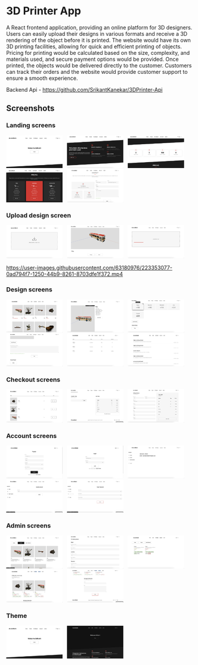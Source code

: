 # 3D Printer App

A React frontend application, providing an online platform for 3D designers. Users can easily upload their designs in various formats and receive a 3D rendering of the object before it is printed. The website would have its own 3D printing facilities, allowing for quick and efficient printing of objects. Pricing for printing would be calculated based on the size, complexity, and materials used, and secure payment options would be provided. Once printed, the objects would be delivered directly to the customer. Customers can track their orders and the website would provide customer support to ensure a smooth experience.

Backend Api - https://github.com/SrikantKanekar/3DPrinter-Api

## Screenshots

### Landing screens

<img src="/screenshots/landing1.png" width="30%"> &nbsp;
<img src="/screenshots/landing2.png" width="30%"> &nbsp;
<img src="/screenshots/landing3.png" width="30%"> &nbsp;
<img src="/screenshots/landing4.png" width="30%"> &nbsp;
<img src="/screenshots/landing5.png" width="30%"> &nbsp;

### Upload design screen

<img src="/screenshots/create1.png" width="30%"> &nbsp; 
<img src="/screenshots/create2.png" width="30%"> &nbsp; 
<img src="/screenshots/create3.png" width="30%"> &nbsp; 


https://user-images.githubusercontent.com/63180976/223353077-0ad794f7-1250-44b9-8261-8703dfe1f372.mp4


### Design screens

<img src="/screenshots/objects1.png" width="30%"> &nbsp; 
<img src="/screenshots/objects2.png" width="30%"> &nbsp; 
<img src="/screenshots/objects3.png" width="30%"> &nbsp; 
<img src="/screenshots/objects4.png" width="30%"> &nbsp; 
<img src="/screenshots/orders.png" width="30%"> &nbsp; 
<img src="/screenshots/notifications.png" width="30%"> &nbsp; 

### Checkout screens

<img src="/screenshots/cart1.png" width="30%"> &nbsp; 
<img src="/screenshots/cart2.png" width="30%"> &nbsp; 
<img src="/screenshots/checkout.png" width="30%"> &nbsp; 

### Account screens

<img src="/screenshots/register.png" width="30%"> &nbsp; 
<img src="/screenshots/login.png" width="30%"> &nbsp; 
<img src="/screenshots/account1.png" width="30%"> &nbsp; 
<img src="/screenshots/account2.png" width="30%"> &nbsp; 
<img src="/screenshots/account3.png" width="30%"> &nbsp; 

### Admin screens

<img src="/screenshots/admin1.png" width="30%"> &nbsp; 
<img src="/screenshots/admin2.png" width="30%"> &nbsp; 
<img src="/screenshots/admin3.png" width="30%"> &nbsp; 
<img src="/screenshots/admin4.png" width="30%"> &nbsp; 
<img src="/screenshots/admin5.png" width="30%"> &nbsp; 

### Theme

<img src="/screenshots/light.png" width="30%"> &nbsp; 
<img src="/screenshots/dark.png" width="30%"> &nbsp; 
